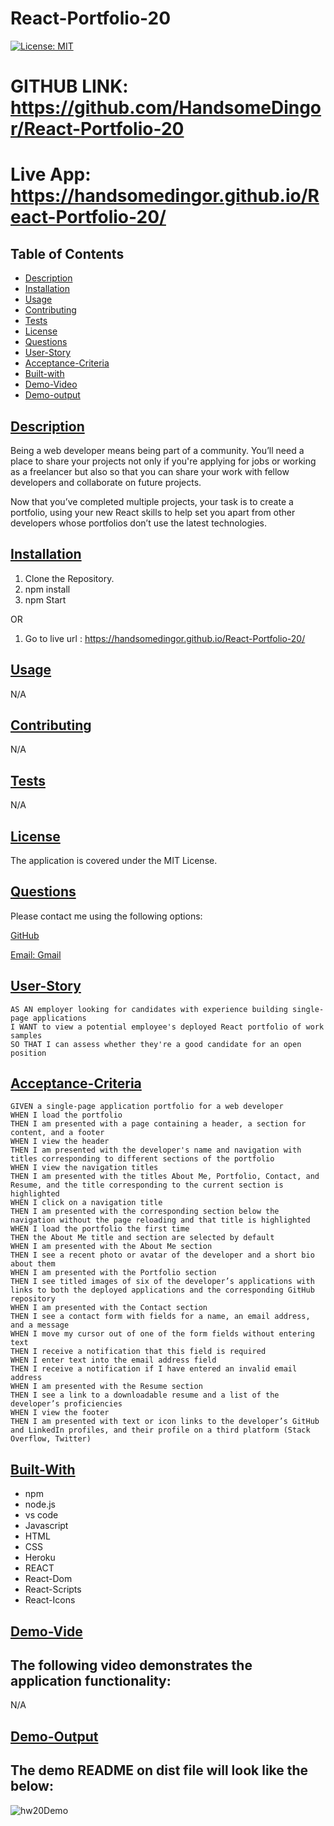 # React-Portfolio-20

[![License: MIT](https://img.shields.io/badge/License-MIT-yellow.svg)](https://opensource.org/licenses/MIT)

# GITHUB LINK: https://github.com/HandsomeDingor/React-Portfolio-20
# Live App: https://handsomedingor.github.io/React-Portfolio-20/

## Table of Contents

* [Description](#description)
* [Installation](#installation)
* [Usage](#usage)
* [Contributing](#contributing)
* [Tests](#tests)
* [License](#license)
* [Questions](#questions)
* [User-Story](#user-story)
* [Acceptance-Criteria](#acceptance-criteria)
* [Built-with](#built-with)
* [Demo-Video](#demo-video)
* [Demo-output](#demo-output)

## [Description](#table-of-contents)
Being a web developer means being part of a community. You’ll need a place to share your projects not only if you're applying for jobs or working as a freelancer but also so that you can share your work with fellow developers and collaborate on future projects.

Now that you’ve completed multiple projects, your task is to create a portfolio, using your new React skills to help set you apart from other developers whose portfolios don’t use the latest technologies.

## [Installation](#table-of-contents)
1. Clone the Repository.
2. npm install
3. npm Start

OR 

1. Go to live url : https://handsomedingor.github.io/React-Portfolio-20/


## [Usage](#table-of-contents)
N/A

## [Contributing](#table-of-contents)
N/A

## [Tests](#table-of-contents)
N/A

## [License](#table-of-contents)
The application is covered under the MIT License.

## [Questions](#table-of-contents)
Please contact me using the following options:

[GitHub](https://github.com/HandsomeDingor)

[Email: Gmail](mailto:jay807541931@gmail.com)


## [User-Story](#table-of-contents)

```
AS AN employer looking for candidates with experience building single-page applications
I WANT to view a potential employee's deployed React portfolio of work samples
SO THAT I can assess whether they're a good candidate for an open position
```

## [Acceptance-Criteria](#table-of-contents)

```
GIVEN a single-page application portfolio for a web developer
WHEN I load the portfolio
THEN I am presented with a page containing a header, a section for content, and a footer
WHEN I view the header
THEN I am presented with the developer's name and navigation with titles corresponding to different sections of the portfolio
WHEN I view the navigation titles
THEN I am presented with the titles About Me, Portfolio, Contact, and Resume, and the title corresponding to the current section is highlighted
WHEN I click on a navigation title
THEN I am presented with the corresponding section below the navigation without the page reloading and that title is highlighted
WHEN I load the portfolio the first time
THEN the About Me title and section are selected by default
WHEN I am presented with the About Me section
THEN I see a recent photo or avatar of the developer and a short bio about them
WHEN I am presented with the Portfolio section
THEN I see titled images of six of the developer’s applications with links to both the deployed applications and the corresponding GitHub repository
WHEN I am presented with the Contact section
THEN I see a contact form with fields for a name, an email address, and a message
WHEN I move my cursor out of one of the form fields without entering text
THEN I receive a notification that this field is required
WHEN I enter text into the email address field
THEN I receive a notification if I have entered an invalid email address
WHEN I am presented with the Resume section
THEN I see a link to a downloadable resume and a list of the developer’s proficiencies
WHEN I view the footer
THEN I am presented with text or icon links to the developer’s GitHub and LinkedIn profiles, and their profile on a third platform (Stack Overflow, Twitter) 

```

## [Built-With](#table-of-contents)
* npm
* node.js
* vs code 
* Javascript
* HTML
* CSS
* Heroku
* REACT
* React-Dom
* React-Scripts
* React-Icons


## [Demo-Vide](#table-of-contents)
## The following video demonstrates the application functionality:
N/A

## [Demo-Output](#table-of-contents)
## The demo README on dist file will look like the below:
![hw20Demo](https://user-images.githubusercontent.com/94802639/167320913-85777a35-61b5-4d76-9473-7d2d1a96faf6.gif)



